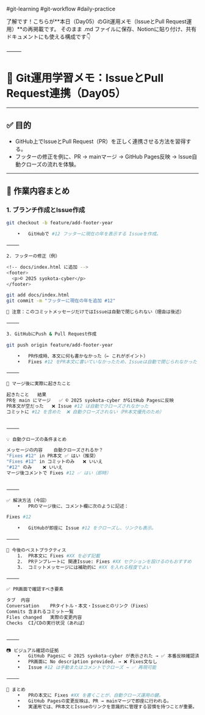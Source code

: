 #git-learning #git-workflow #daily-practice

了解です！こちらが**本日（Day05）のGit運用メモ（IssueとPull Request運用）**の再掲載です。
そのまま .md ファイルに保存、Notionに貼り付け、共有ドキュメントにも使える構成です👇

⸻


# 📘 Git運用学習メモ：IssueとPull Request連携（Day05）

---

## ✅ 目的

- GitHub上でIssueとPull Request（PR）を正しく連携させる方法を習得する。
- フッターの修正を例に、PR → mainマージ → GitHub Pages反映 → Issue自動クローズの流れを体験。

---

## 📌 作業内容まとめ

### 1. ブランチ作成とIssue作成

```bash
git checkout -b feature/add-footer-year

	•	GitHubで #12 フッターに現在の年を表示する Issueを作成。

⸻

2. フッターの修正（例）

<!-- docs/index.html に追加 -->
<footer>
  <p>© 2025 syokota-cyber</p>
</footer>

git add docs/index.html
git commit -m "フッターに現在の年を追加 #12"

📝 注意：このコミットメッセージだけではIssueは自動で閉じられない（理由は後述）

⸻

3. GitHubにPush & Pull Request作成

git push origin feature/add-footer-year

	•	PR作成時、本文に何も書かなかった（← これがポイント）
	•	Fixes #12 をPR本文に書いていなかったため、Issueは自動で閉じられなかった

⸻

🔄 マージ後に実際に起きたこと

起きたこと	結果
PRを main にマージ	✅ © 2025 syokota-cyber がGitHub Pagesに反映
PR本文が空だった	❌ Issue #12 は自動でクローズされなかった
コミットに #12 を含めた	❌ 自動クローズされない（PR本文優先のため）


⸻

💡 自動クローズの条件まとめ

メッセージの内容	自動クローズされるか？
"Fixes #12" in PR本文	✅ はい（推奨）
"Fixes #12" in コミットのみ	❌ いいえ
"#12" のみ	❌ いいえ
マージ後コメントで Fixes #12	✅ はい（即時）


⸻

✅ 解決方法（今回）
	•	PRのマージ後に、コメント欄に次のように記述：

Fixes #12

	•	GitHubが即座に Issue #12 をクローズし、リンクも表示。

⸻

📌 今後のベストプラクティス
	1.	PR本文に Fixes #XX を必ず記載
	2.	PRテンプレートに 関連Issue: Fixes #XX セクションを設けるのもおすすめ
	3.	コミットメッセージには補助的に #XX を入れる程度でよい

⸻

✅ PR画面で確認すべき要素

タブ	内容
Conversation	PRタイトル・本文・Issueとのリンク（Fixes）
Commits	含まれるコミット一覧
Files changed	実際の変更内容
Checks	CI/CDの実行状況（あれば）


⸻

📷 ビジュアル確認の証拠
	•	GitHub Pagesに © 2025 syokota-cyber が表示された → ✅ 本番反映確認済み
	•	PR画面に No description provided. → ❌ Fixes文なし
	•	Issue #12 は手動またはコメントでクローズ → ✅ 再現可能

⸻

🏁 まとめ
	•	PRの本文に Fixes #XX を書くことが、自動クローズ運用の鍵。
	•	GitHub Pagesの変更反映は、PR → mainマージで即座に行われる。
	•	実運用では、PR本文とIssueのリンクを意識的に管理する習慣を持つことが重要。

